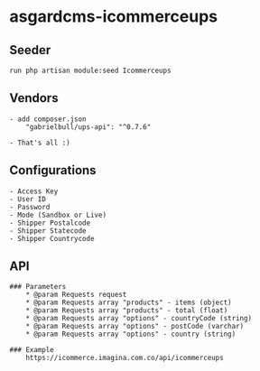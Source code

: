 # asgardcms-icommerceups

## Seeder

    run php artisan module:seed Icommerceups

## Vendors

    - add composer.json 
        "gabrielbull/ups-api": "^0.7.6"

    - That's all :)
    

## Configurations

    - Access Key
    - User ID
    - Password
    - Mode (Sandbox or Live)
    - Shipper Postalcode
    - Shipper Statecode
    - Shipper Countrycode

## API
    
    ### Parameters
        * @param Requests request
        * @param Requests array "products" - items (object) 
        * @param Requests array "products" - total (float)
        * @param Requests array "options" - countryCode (string)
        * @param Requests array "options" - postCode (varchar)
        * @param Requests array "options" - country (string)

    ### Example
        https://icommerce.imagina.com.co/api/icommerceups
